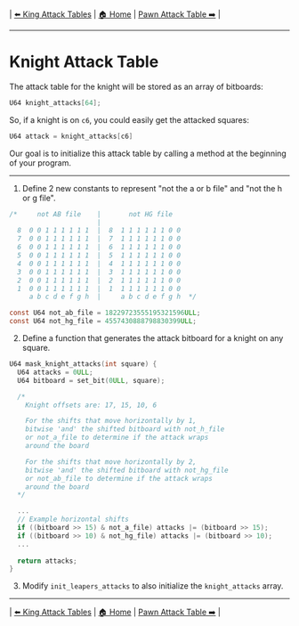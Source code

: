 | [⬅️ King Attack Tables](king-attack-table.md) | [🏠 Home](README.md) | [Pawn Attack Table ➡️](pawn-attack-table.md) |

---

# Knight Attack Table
The attack table for the knight will be stored as an array of bitboards:

```c
U64 knight_attacks[64];
```
So, if a knight is on `c6`, you could easily get the attacked squares:

```c
U64 attack = knight_attacks[c6]
```
Our goal is to initialize this attack table by calling a method at the beginning of your program.

---

1. Define 2 new constants to represent "not the a or b file" and "not the h or g file".

```c
/*     not AB file    |       not HG file
                      |
  8  0 0 1 1 1 1 1 1  |  8  1 1 1 1 1 1 0 0
  7  0 0 1 1 1 1 1 1  |  7  1 1 1 1 1 1 0 0
  6  0 0 1 1 1 1 1 1  |  6  1 1 1 1 1 1 0 0
  5  0 0 1 1 1 1 1 1  |  5  1 1 1 1 1 1 0 0
  4  0 0 1 1 1 1 1 1  |  4  1 1 1 1 1 1 0 0
  3  0 0 1 1 1 1 1 1  |  3  1 1 1 1 1 1 0 0
  2  0 0 1 1 1 1 1 1  |  2  1 1 1 1 1 1 0 0
  1  0 0 1 1 1 1 1 1  |  1  1 1 1 1 1 1 0 0
     a b c d e f g h  |     a b c d e f g h  */

const U64 not_ab_file = 18229723555195321596ULL;
const U64 not_hg_file = 4557430888798830399ULL;
```

2. Define a function that generates the attack bitboard for a knight on any square.

```c
U64 mask_knight_attacks(int square) {
  U64 attacks = 0ULL;
  U64 bitboard = set_bit(0ULL, square);

  /* 
    Knight offsets are: 17, 15, 10, 6

    For the shifts that move horizontally by 1,
    bitwise 'and' the shifted bitboard with not_h_file
    or not_a_file to determine if the attack wraps
    around the board

    For the shifts that move horizontally by 2,
    bitwise 'and' the shifted bitboard with not_hg_file
    or not_ab_file to determine if the attack wraps
    around the board
  */

  ...
  // Example horizontal shifts
  if ((bitboard >> 15) & not_a_file) attacks |= (bitboard >> 15);
  if ((bitboard >> 10) & not_hg_file) attacks |= (bitboard >> 10);
  ...
  
  return attacks;
}
```
3. Modify `init_leapers_attacks` to also initialize the  `knight_attacks` array.

---

| [⬅️ King Attack Tables](king-attack-table.md) | [🏠 Home](README.md) | [Pawn Attack Table ➡️](pawn-attack-table.md) |
